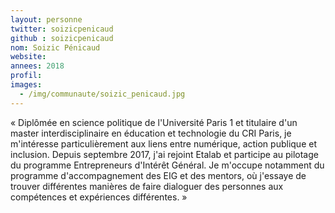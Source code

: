 ```yaml
---
layout: personne
twitter: soizicpenicaud
github : soizicpenicaud
nom: Soizic Pénicaud
website:
annees: 2018
profil:
images:
  - /img/communaute/soizic_penicaud.jpg
---
```


« Diplômée en science politique de l'Université Paris 1 et titulaire d'un master interdisciplinaire en éducation et technologie du CRI Paris, je m'intéresse particulièrement aux liens entre numérique, action publique et inclusion.
Depuis septembre 2017, j'ai rejoint Etalab et participe au pilotage du programme Entrepreneurs d'Intérêt Général. Je m'occupe notamment du programme d'accompagnement des EIG et des mentors, où j'essaye de trouver différentes manières de faire dialoguer des personnes aux compétences et expériences différentes. »
